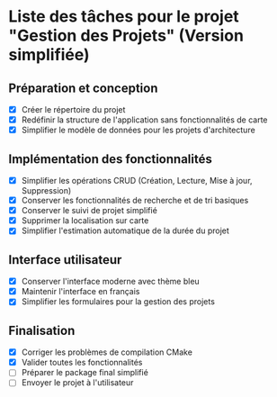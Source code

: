 # Liste des tâches pour le projet "Gestion des Projets" (Version simplifiée)

## Préparation et conception
- [x] Créer le répertoire du projet
- [x] Redéfinir la structure de l'application sans fonctionnalités de carte
- [x] Simplifier le modèle de données pour les projets d'architecture

## Implémentation des fonctionnalités
- [x] Simplifier les opérations CRUD (Création, Lecture, Mise à jour, Suppression)
- [x] Conserver les fonctionnalités de recherche et de tri basiques
- [x] Conserver le suivi de projet simplifié
- [x] Supprimer la localisation sur carte
- [x] Simplifier l'estimation automatique de la durée du projet

## Interface utilisateur
- [x] Conserver l'interface moderne avec thème bleu
- [x] Maintenir l'interface en français
- [x] Simplifier les formulaires pour la gestion des projets

## Finalisation
- [x] Corriger les problèmes de compilation CMake
- [x] Valider toutes les fonctionnalités
- [ ] Préparer le package final simplifié
- [ ] Envoyer le projet à l'utilisateur
